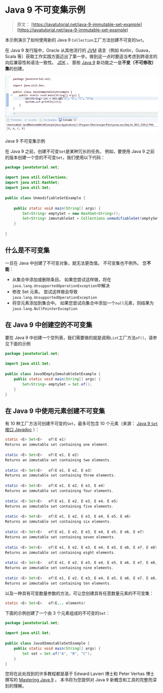 # Java 9 不可变集示例

> 原文： [https://javatutorial.net/java-9-immutable-set-example](https://javatutorial.net/java-9-immutable-set-example)

本示例演示了如何使用新的 Java 9 `Collection`工厂方法创建不可变的`Set`。

在 Java 9 发行版中，Oracle 从其他流行的 [JVM](https://javatutorial.net/jvm-explained) 语言（例如 Kotlin，Guava，Scala 等）获取工作实践方面迈出了第一步。做到这一点时要适当考虑到跨语言的向后兼容性和语法一致性。 [JDK](https://javatutorial.net/install-java-8-jdk-on-ubuntu) 。 那些 [Java 9](https://javatutorial.net/install-java-9-eclipse) 新功能之一是**不变（不可修改）集**的创建。

![Java 9 immutable Set example](img/4d2542ece1b5678915e99fa4d01bad0f.jpg)

Java 9 不可变集示例

在 Java 9 之前，创建不可变`Set`是某种冗长的任务。 例如，要使用 Java 9 之前的版本创建一个空的不可变`Set`，我们使用以下代码：

```java
package javatutorial.net;

import java.util.Collections;
import java.util.HashSet;
import java.util.Set;

public class UnmodifiableSetExample {

	public static void main(String[] args) {
		Set<String> emptySet = new HashSet<String>();
		Set<String> immutableSet = Collections.unmodifiableSet(emptySet);
	}

}
```

## 什么是不可变集

一旦在 Java 中创建了不可变对象，就无法更改值。 不可变集也不例外。 您**不能**：

*   从集合中添加或删除条目。 如果您尝试这样做，将在`java.lang.UnsupportedOperationException`中解决
*   修改 Set 元素。 尝试这样做会导致`java.lang.UnsupportedOperationException`
*   将空元素添加到集合中。 如果您尝试向集合中添加一个`null`元素，则结果为`java.lang.NullPointerException`

## 在 Java 9 中创建空的不可变集

要在 Java 9 中创建一个空列表，我们需要做的就是调用`List`工厂方法`of()`，请参见下面的示例

```java
package javatutorial.net;

import java.util.Set;

public class Java9EmptyImmutableSetExample {
	public static void main(String[] args) {
		Set<String> emptySet = Set.of();
	}
}
```

## 在 Java 9 中使用元素创建不可变集

有 10 种工厂方法可创建不可变的`Set`，最多可包含 10 个元素（来源： [Java 9 `Set`接口 Javadoc](https://docs.oracle.com/javase/9/docs/api/java/util/Set.html) ）：

```java
static <E> Set<E>	of​(E e1)	
Returns an immutable set containing one element.

static <E> Set<E>	of​(E e1, E e2)	
Returns an immutable set containing two elements.

static <E> Set<E>	of​(E e1, E e2, E e3)	
Returns an immutable set containing three elements.

static <E> Set<E>	of​(E e1, E e2, E e3, E e4)	
Returns an immutable set containing four elements.

static <E> Set<E>	of​(E e1, E e2, E e3, E e4, E e5)	
Returns an immutable set containing five elements.

static <E> Set<E>	of​(E e1, E e2, E e3, E e4, E e5, E e6)	
Returns an immutable set containing six elements.

static <E> Set<E>	of​(E e1, E e2, E e3, E e4, E e5, E e6, E e7)	
Returns an immutable set containing seven elements.

static <E> Set<E>	of​(E e1, E e2, E e3, E e4, E e5, E e6, E e7, E e8)	
Returns an immutable set containing eight elements.

static <E> Set<E>	of​(E e1, E e2, E e3, E e4, E e5, E e6, E e7, E e8, E e9)	
Returns an immutable set containing nine elements.

static <E> Set<E>	of​(E e1, E e2, E e3, E e4, E e5, E e6, E e7, E e8, E e9, E e10)	
Returns an immutable set containing ten elements.
```

以及一种具有可变数量参数的方法，可让您创建具有任意数量元素的不可变集：

```java
static <E> Set<E>	of​(E... elements)
```

下面的示例创建了一个由 3 个元素组成的不可变的`Set`：

```java
package javatutorial.net;

import java.util.Set;

public class Java9ImmutableSetExample {
	public static void main(String[] args) {
		Set set = Set.of("A", "B", "C");
	}
}
```

您将在此处找到的许多教程都是基于 Edward Lavieri 博士和 Peter Verhas 博士撰写的 [Mastering Java 9](https://www.amazon.com/Mastering-Java-reactive-modular-concurrent/dp/1786468735/ref=sr_1_3?ie=UTF8&qid=1520921208&sr=8-3&keywords=mastering+java+9) 。 本书将为您提供对 Java 9 新概念和工具的完整而深刻的理解。